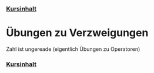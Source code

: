 ### [Kursinhalt](../README.md)

Übungen zu Verzweigungen
========================





Zahl ist ungereade (eigentlich Übungen zu Operatoren)








### [Kursinhalt](../README.md)